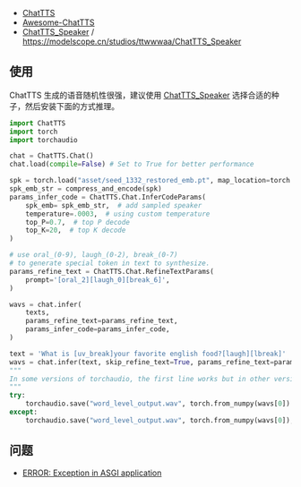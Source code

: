 - [ChatTTS](https://github.com/2noise/ChatTTS)
- [Awesome-ChatTTS](https://github.com/libukai/Awesome-ChatTTS)
- [ChatTTS_Speaker](https://github.com/6drf21e/ChatTTS_Speaker) / https://modelscope.cn/studios/ttwwwaa/ChatTTS_Speaker

## 使用

ChatTTS 生成的语音随机性很强，建议使用 [ChatTTS_Speaker](https://github.com/6drf21e/ChatTTS_Speaker) 选择合适的种子，然后安装下面的方式推理。

```py
import ChatTTS
import torch
import torchaudio

chat = ChatTTS.Chat()
chat.load(compile=False) # Set to True for better performance

spk = torch.load("asset/seed_1332_restored_emb.pt", map_location=torch.device('cpu')).detach()
spk_emb_str = compress_and_encode(spk)
params_infer_code = ChatTTS.Chat.InferCodeParams(
    spk_emb= spk_emb_str,  # add sampled speaker
    temperature=.0003,  # using custom temperature
    top_P=0.7,  # top P decode
    top_K=20,  # top K decode
)

# use oral_(0-9), laugh_(0-2), break_(0-7) 
# to generate special token in text to synthesize.
params_refine_text = ChatTTS.Chat.RefineTextParams(
    prompt='[oral_2][laugh_0][break_6]',
)

wavs = chat.infer(
    texts,
    params_refine_text=params_refine_text,
    params_infer_code=params_infer_code,
)

text = 'What is [uv_break]your favorite english food?[laugh][lbreak]'
wavs = chat.infer(text, skip_refine_text=True, params_refine_text=params_refine_text,  params_infer_code=params_infer_code)
"""
In some versions of torchaudio, the first line works but in other versions, so does the second line.
"""
try:
    torchaudio.save("word_level_output.wav", torch.from_numpy(wavs[0]).unsqueeze(0), 24000)
except:
    torchaudio.save("word_level_output.wav", torch.from_numpy(wavs[0]), 24000)
```


## 问题

- [ERROR: Exception in ASGI application](https://github.com/gradio-app/gradio/issues/10662)